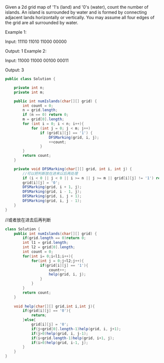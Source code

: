 Given a 2d grid map of '1's (land) and '0's (water), count the number of islands. An island is surrounded by water and is formed by connecting adjacent lands horizontally or vertically. You may assume all four edges of the grid are all surrounded by water.

Example 1:

Input:
11110
11010
11000
00000

Output: 1
Example 2:

Input:
11000
11000
00100
00011

Output: 3

```java
public class Solution {

    private int n;
    private int m;

    public int numIslands(char[][] grid) {
        int count = 0;
        n = grid.length;
        if (n == 0) return 0;
        m = grid[0].length;
        for (int i = 0; i < n; i++){
            for (int j = 0; j < m; j++)
                if (grid[i][j] == '1') {
                    DFSMarking(grid, i, j);
                    ++count;
                }
        }    
        return count;
    }

    private void DFSMarking(char[][] grid, int i, int j) {
        //可以把判断放在进来以后再处理
        if (i < 0 || j < 0 || i >= n || j >= m || grid[i][j] != '1') return;
        grid[i][j] = '0';
        DFSMarking(grid, i + 1, j);
        DFSMarking(grid, i - 1, j);
        DFSMarking(grid, i, j + 1);
        DFSMarking(grid, i, j - 1);
    }
}
```
//或者放在进去后再判断
```java
class Solution {
    public int numIslands(char[][] grid) {
        if(grid.length == 0)return 0;
        int l1 = grid.length;
        int l2 = grid[0].length;
        int count = 0;
        for(int i= 0;i<l1;i++){
            for(int j = 0;j<l2;j++){
                if(grid[i][j] == '1'){
                    count++;
                    help(grid, i, j);
                } 
            }
        }
        return count;
    }
    
    void help(char[][] grid,int i,int j){
        if(grid[i][j] == '0'){
            return;
        }else{
            grid[i][j] = '0';
            if(j<grid[0].length-1)help(grid, i, j+1);
            if(j>0)help(grid, i, j-1);
            if(i<grid.length-1)help(grid, i+1, j);
            if(i>0)help(grid, i-1, j);
        }
    }
}
```
